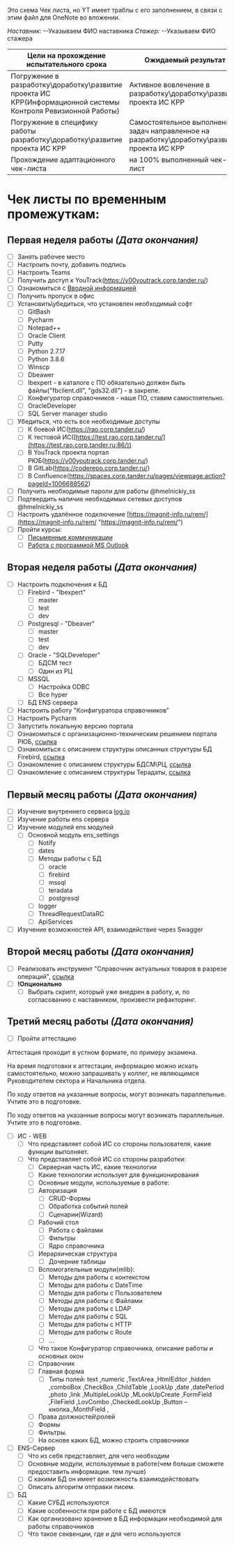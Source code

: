 Это схема Чек листа, но YT имеет траблы с его заполнением, в связи с этим файл для OneNote во вложении.

*Наставник:* --Указываем ФИО наставника
*Стажер:* --Указываем ФИО стажера



| Цели на прохождение испытательного срока | Ожидаемый результат |
| --- | --- |
| Погружение в разработку\\доработку\\развитие проекта ИС КРР(Информационной системы Контроля Ревизионной Работы) | Активное вовлечение в разработку\\доработку\\развитие проекта ИС КРР |
| Погружение в специфику работы разработку\\доработку\\развитие проекта ИС КРР | Самостоятельное выполнение задач направленное на разработку\\доработку\\развитие проекта ИС КРР |
| Прохождение адаптационного чек-листа | на 100% выполненный чек-лист |



# Чек листы по временным промежуткам:

## Первая неделя работы ***(Дата окончания)***

* [ ] Занять рабочее место
* [ ] Настроить почту, добавить подпись
* [ ] Настроить Teams
* [ ] Получить доступ к YouTrack(<https://v00youtrack.corp.tander.ru/>)
* [ ] Ознакомиться с [Вводной информацией ]()
* [ ] Получить пропуск в офис
* [ ] Установить\\убедиться, что установлен необходимый софт
  * [ ] GitBash
  * [ ] Pycharm
  * [ ] Notepad++
  * [ ] Oracle Client
  * [ ] Putty
  * [ ] Python 2.7.17
  * [ ] Python 3.8.6
  * [ ] Winscp
  * [ ] Dbeawer
  * [ ] Ibexpert - в каталоге c ПО обязательно должен быть файлы("fbclient.dll", "gds32.dll") - в закрепе.
  * [ ] Конфигуратор справочников - наше ПО, ставим самостоятельно.
  * [ ] OracleDeveloper
  * [ ] SQL Server manager studio
* [ ] Убедиться, что есть все необходимые доступы
  * [ ] К боевой ИС(<https://rao.corp.tander.ru/>)
  * [ ] К тестовой ИС([https://test.rao.corp.tander.ru/](https://test.rao.corp.tander.ru:86/))
  * [ ] В YouTrack проекта портал РЮБ(<https://v00youtrack.corp.tander.ru/>)
  * [ ] В GitLab(<https://coderepo.corp.tander.ru/>)
  * [ ] В Confluence(<https://spaces.corp.tander.ru/pages/viewpage.action?pageId=1006688562>)
* [ ] Получить необходимые пароли для работы @hmelnickiy_ss
* [ ] Подтвердить наличие необходимых сетевых доступов @hmelnickiy_ss
* [ ] Настроить удалённое подключение [https://magnit-info.ru/rem/](https://magnit-info.ru/rem/ "https://magnit-info.ru/rem/")
* [ ] Пройти курсы:
  * [ ] [Письменные коммуникации](https://magnum.magnit.ru/view_doc.html?mode=course&object_id=6281536963414330309)
  * [ ] [Работа с программой MS Outlook](https://magnum.magnit.ru/view_doc.html?mode=course&object_id=6782529454398047736)

## Вторая неделя работы ***(Дата окончания)***

* [ ] Настроить подключения к БД
  * [ ] Firebird - "Ibexpert"
    * [ ] master
    * [ ] test
    * [ ] dev
  * [ ] Postgresql - "Dbeaver"
    * [ ] master
    * [ ] test
    * [ ] dev
  * [ ] Oracle - "SQLDeveloper"
    * [ ] БДСМ тест
    * [ ] Один из РЦ
  * [ ] MSSQL
    * [ ] Настройка ODBC
    * [ ] Все hyper
  * [ ] БД ENS сервера
* [ ] Настроить работу "Конфигуратора справочников"
* [ ] Настроить Pycharm
* [ ] Запустить локальную версию портала
* [ ] Ознакомиться с организационно-техническим решением портала РЮБ, [ссылка](https://it-portal.corp.tander.ru/pages/viewpage.action?pageId=1167753758)
* [ ] Ознакомиться с описанием структуры описанных структуры БД Firebird, [ссылка](https://spaces.corp.tander.ru/pages/viewpage.action?pageId=1051295846&spaceEditingRestriction=true)
* [ ] Ознакомление с описанием структуры БДСМ\\РЦ, [ссылка](https://it-portal.corp.tander.ru/pages/viewpage.action?pageId=140214420)
* [ ] Ознакомление с описанием структуры Терадаты, [ссылка](https://data.cloudmagnit:9443/data/view/id/9643#!tab-data-structure)

## Первый месяц работы ***(Дата окончания)***

* [ ] Изучение внутреннего сервиса [log.io](https://coderepo.corp.tander.ru/svc_rao/instructions/-/tree/master/Log.io)
* [ ] Изучение работы ens сервера
* [ ] Изучение модулей ens модулей
  * [ ] Основной модуль ens_settings
    * [ ] Notify
    * [ ] dates
    * [ ] Методы работы с БД
      * [ ] oracle
      * [ ] firebird
      * [ ] mssql
      * [ ] teradata
      * [ ] postgresql
    * [ ] logger
    * [ ] ThreadRequestDataRC
    * [ ] ApiServices
* [ ] Изучение возможностей API, взаимодействие через Swagger

## Второй месяц работы ***(Дата окончания)***

* [ ] Реализовать инструмент "Справочник актуальных товаров в разрезе операций", [ссылка](https://v00youtrack.corp.tander.ru/articles/RYB-A-10/%D0%A2%D0%97-%22%D0%A1%D0%BF%D1%80%D0%B0%D0%B2%D0%BE%D1%87%D0%BD%D0%B8%D0%BA-%D0%B0%D0%BA%D1%82%D1%83%D0%B0%D0%BB%D1%8C%D0%BD%D1%8B%D1%85-%D1%82%D0%BE%D0%B2%D0%B0%D1%80%D0%BE%D0%B2-%D0%B2-%D1%80%D0%B0%D0%B7%D1%80%D0%B5%D0%B7%D0%B5-%D0%BE%D0%BF%D0%B5%D1%80%D0%B0%D1%86%D0%B8%D0%B9%22)
* [ ] **!Опционально**
  * [ ] Выбрать скрипт, который уже внедрен в работу, и, по согласованию с наставником, произвести рефакторинг.

## Третий месяц работы ***(Дата окончания)***

* [ ] Пройти аттестацию

Аттестация проходит в устном формате, по примеру экзамена.

На время подготовки к аттестации, информацию можно искать самостоятельно, можно запрашивать у коллег, не являющимся Руководителем сектора и Начальника отдела.

По ходу ответов на указанные вопросы, могут возникать параллельные. Учтите это в подготовке.

По ходу ответов на указанные вопросы могут возникать параллельные. Учтите это в подготовке.

* [ ] ИС - WEB
  * [ ] Что представляет собой ИС  со стороны пользователя, какие функции выполняет.
  * [ ] Что представляет собой ИС со стороны разработки:
    * [ ] Серверная часть ИС, какие технологии
    * [ ] Какие технологии использует для функционирования
    * [ ] Основные модули, используемые в работе:
    * [ ] Авторизация
      * [ ] CRUD-Формы
      * [ ] Обработка событий полей
      * [ ] Сценарии(Wizard)
    * [ ] Рабочий стол
      * [ ] Работа с файлами
      * [ ] Фильтры
      * [ ] Ядро справочника
    * [ ] Иерархическая структура
      * [ ] Дочерние таблицы
    * [ ] Вспомогательные модули(mlib):
      * [ ] Методы для работы с контекстом
      * [ ] Методы для работы с DateTime
      * [ ] Методы для работы с Пользователем
      * [ ] Методы для работы с Файлами
      * [ ] Методы для работы с LDAP
      * [ ] Методы для работы с SQL
      * [ ] Методы для работы с HTTP
      * [ ] Методы для работы с Route
      * [ ] …
    * [ ] Что такое Конфигуратор справочника, описание работы и основных окон
    * [ ] Справочник
    * [ ] Главная форма
      * [ ] Типы полей: text ,numeric ,TextArea ,HtmlEditor ,hidden ,comboBox ,CheckBox ,ChildTable ,LookUp ,date ,datePeriod ,photo ,link ,MultipleLookUp ,MLookUpCreate ,FormField ,FileField ,LovCombo ,CheckedLookUp ,Button – кнопка.,MonthField ,
    * [ ] Права должностей\\ролей
    * [ ] Формы
    * [ ] Фильтры.
    * [ ] На основе каких БД, можно строить справочники
* [ ] ENS-Сервер
  * [ ] Что из себя представляет, для чего необходим
  * [ ] Основные модули, используемые в работе(чем больше сможете предоставить информации.  тем лучше)
  * [ ] С какими БД он имеет возможность взаимодействовать
  * [ ] Описать алгоритм отправки писем.
* [ ] БД
  * [ ] Какие СУБД используются
  * [ ] Какие особенности при работе с БД имеются
  * [ ] Как организовано хранение в БД информации необходимой для работы справочников
  * [ ] Что такое секвенции, где и для чего используются
